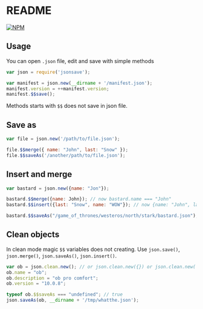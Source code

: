 # README

 [![NPM](https://nodei.co/npm/jsonsave.png?downloads=true&downloadRank=true&stars=true)](https://nodei.co/npm/jsonsave/)

## Usage
You can open `.json` file, edit and save with simple methods

```javascript
var json = require('jsonsave');

var manifest = json.new(__dirname + '/manifest.json');
manifest.version = ++manifest.version;
manifest.$$save();
```

Methods starts with `$$` does not save in json file.



## Save as

```javascript
var file = json.new('/path/to/file.json');

file.$$merge({ name: "John", last: "Snow" });
file.$$saveAs('/another/path/to/file.json');
```

## Insert and merge
```javascript
var bastard = json.new({name: "Jon"});

bastard.$$merge({name: John}); // now bastard.name === "John"
bastard.$$insert({last: "Snow", name: "WOW"}); // now {name: "John", last: "Snow"};

bastard.$$saveAs("/game_of_thrones/westeros/north/stark/bastard.json");
```

## Clean objects

In clean mode magic `$$` variables does not creating.
Use `json.save()`, `json.merge()`, `json.saveAs()`, `json.insert()`.

```javascript
var ob = json.clean.new(); // or json.clean.new({}) or json.clean.new('path/to.json');
ob.name = "ob";
ob.description = "ob pro comfort";
ob.version = "10.0.8";

typeof ob.$$saveAs === "undefined"; // true
json.saveAs(ob, __dirname + '/tmp/whatthe.json');
```

